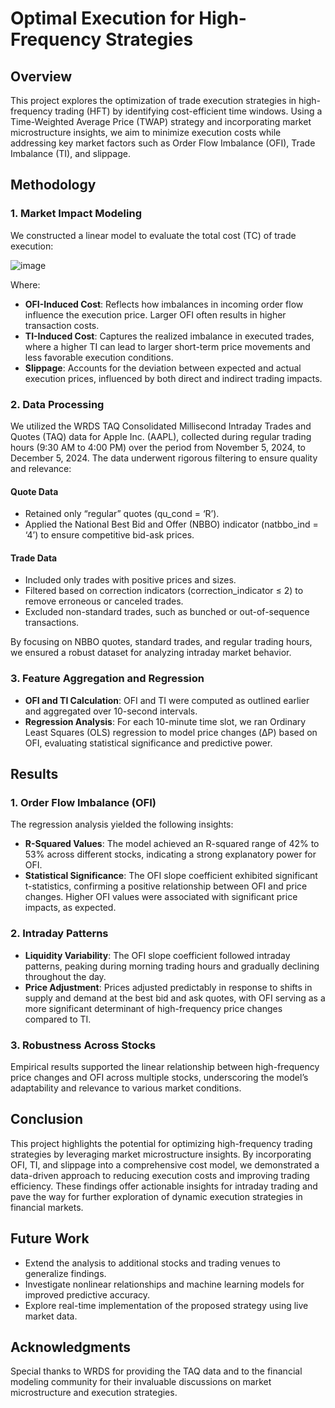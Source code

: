 # Optimal Execution for High-Frequency Strategies

## Overview
This project explores the optimization of trade execution strategies in high-frequency trading (HFT) by identifying cost-efficient time windows. Using a Time-Weighted Average Price (TWAP) strategy and incorporating market microstructure insights, we aim to minimize execution costs while addressing key market factors such as Order Flow Imbalance (OFI), Trade Imbalance (TI), and slippage.

## Methodology
### 1. Market Impact Modeling
We constructed a linear model to evaluate the total cost (TC) of trade execution:

![image](https://github.com/user-attachments/assets/902293d2-0ee5-4878-b55b-cb2d8dd758d6)


Where:
- **OFI-Induced Cost**: Reflects how imbalances in incoming order flow influence the execution price. Larger OFI often results in higher transaction costs.
- **TI-Induced Cost**: Captures the realized imbalance in executed trades, where a higher TI can lead to larger short-term price movements and less favorable execution conditions.
- **Slippage**: Accounts for the deviation between expected and actual execution prices, influenced by both direct and indirect trading impacts.

### 2. Data Processing
We utilized the WRDS TAQ Consolidated Millisecond Intraday Trades and Quotes (TAQ) data for Apple Inc. (AAPL), collected during regular trading hours (9:30 AM to 4:00 PM) over the period from November 5, 2024, to December 5, 2024. The data underwent rigorous filtering to ensure quality and relevance:

#### Quote Data
- Retained only “regular” quotes (qu_cond = ‘R’).
- Applied the National Best Bid and Offer (NBBO) indicator (natbbo_ind = ‘4’) to ensure competitive bid-ask prices.

#### Trade Data
- Included only trades with positive prices and sizes.
- Filtered based on correction indicators (correction_indicator ≤ 2) to remove erroneous or canceled trades.
- Excluded non-standard trades, such as bunched or out-of-sequence transactions.

By focusing on NBBO quotes, standard trades, and regular trading hours, we ensured a robust dataset for analyzing intraday market behavior.

### 3. Feature Aggregation and Regression
- **OFI and TI Calculation**: OFI and TI were computed as outlined earlier and aggregated over 10-second intervals.
- **Regression Analysis**: For each 10-minute time slot, we ran Ordinary Least Squares (OLS) regression to model price changes (ΔP) based on OFI, evaluating statistical significance and predictive power.

## Results
### 1. Order Flow Imbalance (OFI)
The regression analysis yielded the following insights:
- **R-Squared Values**: The model achieved an R-squared range of 42% to 53% across different stocks, indicating a strong explanatory power for OFI.
- **Statistical Significance**: The OFI slope coefficient exhibited significant t-statistics, confirming a positive relationship between OFI and price changes. Higher OFI values were associated with significant price impacts, as expected.

### 2. Intraday Patterns
- **Liquidity Variability**: The OFI slope coefficient followed intraday patterns, peaking during morning trading hours and gradually declining throughout the day.
- **Price Adjustment**: Prices adjusted predictably in response to shifts in supply and demand at the best bid and ask quotes, with OFI serving as a more significant determinant of high-frequency price changes compared to TI.

### 3. Robustness Across Stocks
Empirical results supported the linear relationship between high-frequency price changes and OFI across multiple stocks, underscoring the model’s adaptability and relevance to various market conditions.

## Conclusion
This project highlights the potential for optimizing high-frequency trading strategies by leveraging market microstructure insights. By incorporating OFI, TI, and slippage into a comprehensive cost model, we demonstrated a data-driven approach to reducing execution costs and improving trading efficiency. These findings offer actionable insights for intraday trading and pave the way for further exploration of dynamic execution strategies in financial markets.

## Future Work
- Extend the analysis to additional stocks and trading venues to generalize findings.
- Investigate nonlinear relationships and machine learning models for improved predictive accuracy.
- Explore real-time implementation of the proposed strategy using live market data.

## Acknowledgments
Special thanks to WRDS for providing the TAQ data and to the financial modeling community for their invaluable discussions on market microstructure and execution strategies.
